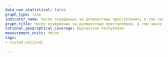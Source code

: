 ```yaml
---
data_non_statistical: false
graph_type: line
indicator_name: Число осужденных за должностные преступления, в том числе за коррупцию и взяточничество
graph_title: Число осужденных за должностные преступления, в том числе за коррупцию и взяточничество
national_geographical_coverage: Кыргызская Республика
measurement_units: Число
tags:
- custom.national

---
```


